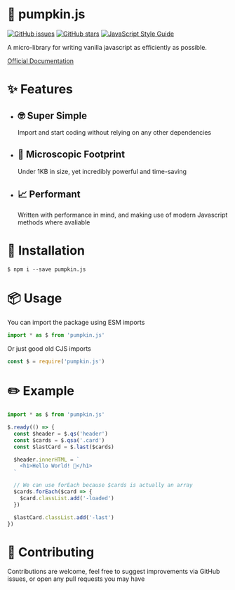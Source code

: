 # 🎃 pumpkin.js

[![GitHub issues](https://img.shields.io/github/issues/sambeevors/pumpkin.js.svg)](https://github.com/sambeevors/pumpkin.js/issues) [![GitHub stars](https://img.shields.io/github/stars/sambeevors/pumpkin.js.svg)](https://github.com/sambeevors/pumpkin.js/stargazers) [![JavaScript Style Guide](https://img.shields.io/badge/code_style-prettier-ff69b4.svg)](https://prettier.io/)

A micro-library for writing vanilla javascript as efficiently as possible.

[Official Documentation](https://pumpkinjs.netlify.com/)

# ✨ Features

- ## 🤓 Super Simple

  Import and start coding without relying on any other dependencies

- ## 👣 Microscopic Footprint

  Under 1KB in size, yet incredibly powerful and time-saving

- ## 📈 Performant

  Written with performance in mind, and making use of modern Javascript methods where avaliable

# 🔧 Installation

```
$ npm i --save pumpkin.js
```

# 📦 Usage

You can import the package using ESM imports

```js
import * as $ from 'pumpkin.js'
```

Or just good old CJS imports

```js
const $ = require('pumpkin.js')
```

# ✏️ Example️

```js
import * as $ from 'pumpkin.js'

$.ready(() => {
  const $header = $.qs('header')
  const $cards = $.qsa('.card')
  const $lastCard = $.last($cards)

  $header.innerHTML = `
    <h1>Hello World! 🎃</h1>
  `

  // We can use forEach because $cards is actually an array
  $cards.forEach($card => {
    $card.classList.add('-loaded')
  })

  $lastCard.classList.add('-last')
})
```

# 👫 Contributing

Contributions are welcome, feel free to suggest improvements via GitHub issues, or open any pull requests you may have
